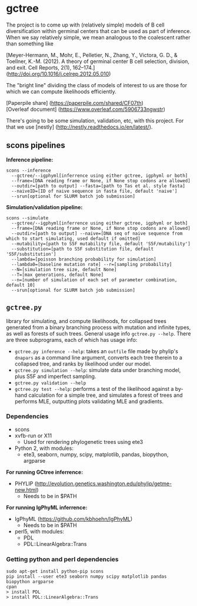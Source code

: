 # gctree

The project is to come up with (relatively simple) models of B cell diversification within germinal centers that can be used as part of inference. When we say relatively simple, we mean analogous to the coalescent rather than something like

[Meyer-Hermann, M., Mohr, E., Pelletier, N., Zhang, Y., Victora, G. D., & Toellner, K.-M. (2012). A theory of germinal center B cell selection, division, and exit. Cell Reports, 2(1), 162–174.] (http://doi.org/10.1016/j.celrep.2012.05.010)

The "bright line" dividing the class of models of interest to us are those for which we can compute likelihoods efficiently.

[Paperpile share] (https://paperpile.com/shared/CF07th)  
[Overleaf document] (https://www.overleaf.com/5906733ngwstr)

There's going to be some simulation, validation, etc, with this project. For that we use [nestly] (http://nestly.readthedocs.io/en/latest/).


## scons pipelines

**Inference pipeline:**
```
scons --inference
  --gctree/--igphyml[inferrence using either gctree, igphyml or both]
  --frame=[DNA reading frame or None, if None stop codons are allowed]
  --outdir=[path to output] --fasta=[path to Tas et al. style fasta]
  --naiveID=[ID of naive sequence in fasta file, default 'naive']
  --srun[optional for SLURM batch job submission]
```

**Simulation/validation pipeline:**
```
scons --simulate 
  --gctree/--igphyml[inferrence using either gctree, igphyml or both]
  --frame=[DNA reading frame or None, if None stop codons are allowed]
  --outdir=[path to output] --naive=[DNA seq of naive sequence from which to start simulating, used default if omitted]
  --mutability=[path to S5F mutability file, default 'S5F/mutability']
  --substitution=[path to S5F substitution file, default 'S5F/substitution']
  --lambda=[poisson branching probability for simulation]
  --lambda0=[baseline mutation rate] --r=[sampling probability]
  --N=[simulation tree size, default None]
  --T=[max generations, default None]
  --n=[number of simulation of each set of parameter combination, default 10]
  --srun[optional for SLURM batch job submission]
```
 
## `gctree.py`
library for simulating, and compute likelihoods, for collapsed trees generated from a binary branching process with mutation and infinite types, as well as forests of such trees. General usage info `gctree.py --help`. There are three subprograms, each of which has usage info:
* `gctree.py inference --help`: takes an `outfile` file made by phylip's `dnapars` as a command line argument, converts each tree therein to a collapsed tree, and ranks by likelihood under our model.
* `gctree.py simulation --help`: simulate data under branching model, plus S5F and imperfect sampling.
* `gctree.py validation --help`
* `gctree.py test --help`: performs a test of the likelihood against a by-hand calculation for a simple tree, and simulates a forest of trees and performs MLE, outputting plots validating MLE and gradients.


### Dependencies
* scons
* xvfb-run or X11
  * Used for rendering phylogenetic trees using ete3
* Python 2, with modules:
  * ete3, seaborn, numpy, scipy, matplotlib, pandas, biopython, argparse

**For running GCtree inferrence:**
* PHYLIP (http://evolution.genetics.washington.edu/phylip/getme-new.html)
  * Needs to be in $PATH

**For running IgPhyML inferrence:**
* IgPhyML (https://github.com/kbhoehn/IgPhyML)
  * Needs to be in $PATH
* perl5, with modules:
  * PDL
  * PDL::LinearAlgebra::Trans


### Getting python and perl dependencies
```
sudo apt-get install python-pip scons
pip install --user ete3 seaborn numpy scipy matplotlib pandas biopython argparse
cpan
> install PDL
> install PDL::LinearAlgebra::Trans
```
